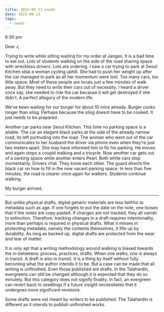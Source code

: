 ```yaml
---
title: 2023-09-13 seeds
date: 2023-09-13
tags:
  - seeds
---
```

6:30 pm

Dear J,

Trying to write while sitting waiting for my order at Janges. It is a bad time to eat out. Lots of students walking on the side of the road sharing space with wreckless drivers. Lots are ordering. I saw a car trying to park at Seoul Kitchen stop a woman cycling uphill. She had to push her weight up after the car managed to park as all her momentum were lost. Too many cars, too little space. Most of these people are locals just a few minutes of walk away. But they need to write their cars out of necessity. I heard a driver once say, she needed to ride the car because it will get destroyed if she didn't. A perfect allegory of the modern life.

We've been waiting for our burger for about 10 mins already. Burger cooks longer than silog. Perhaps because the silog doesnt have to be cooked. It just needs to be prepared.

Another car parks near Seoul Kitchen. This time no parking space is a ailable. The car an elegant black parks at the side of the already narrow road, its left portruding into the road. The woman who went out of the car communicates to her husband the  driver via phone even when they're just two meters apart. She may have informed him to fix his parking. He moves and again stops a coupld walking and a tricycle. Now another car gets out of a oarking space while another enters Pearl. Both white cars stop momentarily. Drivers chat. They know each other. The guard directs the black car on how to fill in the now vacant parking space. In less than five minutes, the road is clearer once again for walkers. Students continue walking.

My burger arrived.

---
But unlike physical drafts, digital generic materials are less faithful to metadata such as age. If one forgets to put the date on the note, one looses that if the notes are copy pasted. If changes are not tracked, they all vanish to extinction. Therefore, tracking changes in a draft requires intentionality, more than perhaps is required in physical drafts. What it misses in protecting metadata, namely the contents themselves, it fills up by durability. As long as backed up, digital drafts are protected from the wear and tear of matter.

It is only apt that a writing methodology around walking is biased towards the in-betweens: process, practices, drafts. When one walks, one is always in transit. A draft is also in transit. It is a thing by itself without fully becoming what the author intends it to be. But a case can be made that all writing is unfinished. Even those published are drafts. In the Talahardin, evergreens can still be changed although it is expected that they do so minutely. But this category does not signify finality. In fact, an evergreen can revert back to seedlings if a future insight necessitates that it undergoes more significant revisions.

Some drafts were not meant by writers to be published. The Talahardin is different as it intends to publish unfinished works.